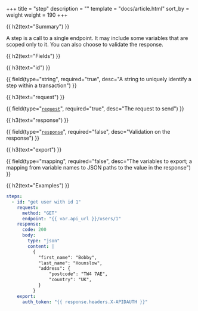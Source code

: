 +++
title = "step"
description = ""
template = "docs/article.html"
sort_by = weight
weight = 190
+++

{{ h2(text="Summary") }}

A step is a call to a single endpoint. It may include some variables that are scoped only to it. You can also choose
to validate the response.

{{ h2(text="Fields") }}

{{ h3(text="id") }}

{{ field(type="string", required="true", desc="A string to uniquely identify a step within a transaction") }}

{{ h3(text="request") }}

{{ field(type="[`request`](../request)", required="true", desc="The request to send") }}

{{ h3(text="response") }}

{{ field(type="[`response`](../response)", required="false", desc="Validation on the response") }}

{{ h3(text="export") }}

{{ field(type="mapping", required="false", desc="The variables to export; a mapping from variable names to JSON paths to the value in the response") }}

{{ h2(text="Examples") }}

```yaml
steps:
  - id: "get user with id 1"
    request:
      method: "GET"
      endpoint: "{{ var.api_url }}/users/1"
    response:
      code: 200
      body:
        type: "json"
        content: |
          {
            "first_name": "Bobby",
            "last_name": "Hounslow",
            "address": {
                "postcode": "TW4 7AE",
                "country": "UK",
            }
          }
    export:
      auth_token: "{{ response.headers.X-APIDAUTH }}"
```
